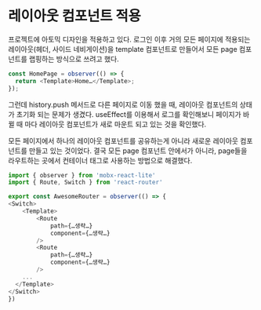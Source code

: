 # 레이아웃 컴포넌트 적용

프로젝트에 아토믹 디자인을 적용하고 있다. 로그인 이후 거의 모든 페이지에 적용되는 레이아웃(헤더, 사이드 네비게이션)을 template 컴포넌트로 만들어서 모든 page 컴포넌트를 랩핑하는 방식으로 쓰려고 했다.

```js
const HomePage = observer(() => {
  return <Template>Home…</Template>;
});
```

그런데 history.push 메서드로 다른 페이지로 이동 했을 때, 레이아웃 컴포넌트의 상태가 초기화 되는 문제가 생겼다.
useEffect를 이용해서 로그를 확인해보니 페이지가 바뀔 때 마다 레이아웃 컴포넌트가 새로 마운트 되고 있는 것을 확인했다.

모든 페이지에서 하나의 레이아웃 컴포넌트를 공유하는게 아니라 새로운 레이아웃 컴포넌트를 만들고 있는 것이었다.
결국 모든 page 컴포넌트 안에서가 아니라, page들을 라우트하는 곳에서 컨테이너 태그로 사용하는 방법으로 해결했다.

```js
import { observer } from 'mobx-react-lite'
import { Route, Switch } from 'react-router'

export const AwesomeRouter = observer(() => {
<Switch>
	<Template>
		<Route
			path={…생략…}
			component={…생략…}
		/>
		<Route
			path={…생략…}
			component={…생략…}
		/>
    ...
  </Template>
</Switch>
})
```
